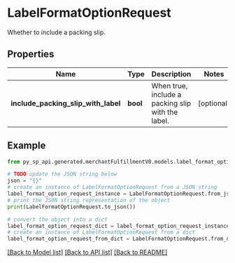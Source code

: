 # LabelFormatOptionRequest

Whether to include a packing slip.

## Properties

Name | Type | Description | Notes
------------ | ------------- | ------------- | -------------
**include_packing_slip_with_label** | **bool** | When true, include a packing slip with the label. | [optional] 

## Example

```python
from py_sp_api.generated.merchantFulfillmentV0.models.label_format_option_request import LabelFormatOptionRequest

# TODO update the JSON string below
json = "{}"
# create an instance of LabelFormatOptionRequest from a JSON string
label_format_option_request_instance = LabelFormatOptionRequest.from_json(json)
# print the JSON string representation of the object
print(LabelFormatOptionRequest.to_json())

# convert the object into a dict
label_format_option_request_dict = label_format_option_request_instance.to_dict()
# create an instance of LabelFormatOptionRequest from a dict
label_format_option_request_from_dict = LabelFormatOptionRequest.from_dict(label_format_option_request_dict)
```
[[Back to Model list]](../README.md#documentation-for-models) [[Back to API list]](../README.md#documentation-for-api-endpoints) [[Back to README]](../README.md)


